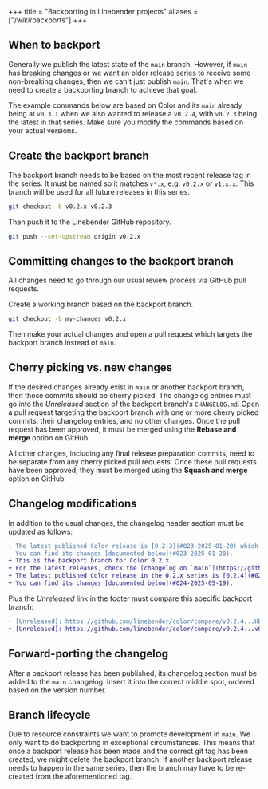 +++
title = "Backporting in Linebender projects"
aliases = ["/wiki/backports"]
+++

## When to backport

Generally we publish the latest state of the `main` branch.
However, if `main` has breaking changes or we want an older release series to receive some non-breaking changes, then we can't just publish `main`.
That's when we need to create a backporting branch to achieve that goal.

The example commands below are based on Color and its `main` already being at `v0.3.1` when we also wanted to release a `v0.2.4`, with `v0.2.3` being the latest in that series.
Make sure you modify the commands based on your actual versions.

## Create the backport branch

The backport branch needs to be based on the most recent release tag in the series.
It must be named so it matches `v*.x`, e.g. `v0.2.x` or `v1.x.x`.
This branch will be used for all future releases in this series.

```sh
git checkout -b v0.2.x v0.2.3
```

Then push it to the Linebender GitHub repository.

```sh
git push --set-upstream origin v0.2.x
```

## Committing changes to the backport branch

All changes need to go through our usual review process via GitHub pull requests.

Create a working branch based on the backport branch.

```sh
git checkout -b my-changes v0.2.x
```

Then make your actual changes and open a pull request which targets the backport branch instead of `main`.

## Cherry picking vs. new changes

If the desired changes already exist in `main` or another backport branch, then those commits should be cherry picked.
The changelog entries must go into the *Unreleased* section of the backport branch's `CHANGELOG.md`.
Open a pull request targeting the backport branch with one or more cherry picked commits, their changelog entries, and no other changes.
Once the pull request has been approved, it must be merged using the **Rebase and merge** option on GitHub.

All other changes, including any final release preparation commits, need to be separate from any cherry picked pull requests.
Once these pull requests have been approved, they must be merged using the **Squash and merge** option on GitHub.

## Changelog modifications

In addition to the usual changes, the changelog header section must be updated as follows:

```diff
- The latest published Color release is [0.2.3](#023-2025-01-20) which was released on 2025-01-20.
- You can find its changes [documented below](#023-2025-01-20).
+ This is the backport branch for Color 0.2.x.
+ For the latest releases, check the [changelog on `main`](https://github.com/linebender/color/blob/main/CHANGELOG.md).
+ The latest published Color release in the 0.2.x series is [0.2.4](#024-2025-05-19) which was released on 2025-05-19.
+ You can find its changes [documented below](#024-2025-05-19).
```

Plus the *Unreleased* link in the footer must compare this specific backport branch:

```diff
- [Unreleased]: https://github.com/linebender/color/compare/v0.2.4...HEAD
+ [Unreleased]: https://github.com/linebender/color/compare/v0.2.4...v0.2.x
```

## Forward-porting the changelog

After a backport release has been published, its changelog section must be added to the `main` changelog.
Insert it into the correct middle spot, ordered based on the version number.

## Branch lifecycle

Due to resource constraints we want to promote development in `main`.
We only want to do backporting in exceptional circumstances.
This means that once a backport release has been made and the correct git tag has been created, we might delete the backport branch.
If another backport release needs to happen in the same series, then the branch may have to be re-created from the aforementioned tag.

